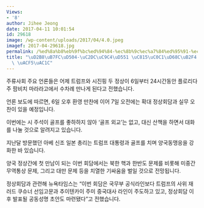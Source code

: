 ```yaml
---
Views:
- '8'
author: Jihee Jeong
date: 2017-04-11 10:01:54
id: 29618
image: /wp-content/uploads/2017/04/4.0.jpeg
imagef: 2017-04-29618.jpg
permalink: /%ed%8a%b8%eb%9f%bc%ed%94%84-%ec%8b%9c%ec%a7%84%ed%95%91-%ec%a0%95%ec%83%81%ed%9a%8c%eb%8b%b4-%ec%9d%bc%ec%a0%95-%ea%b3%b5%ea%b0%9c/
title: "\uD2B8\uB7FC\uD504-\uC2DC\uC9C4\uD551 \uC815\uC0C1\uD68C\uB2F4 \uC77C\uC815\
  \ \uACF5\uAC1C"
---
```


주류사회 주요 언론들은 어제 트럼프와 시진핑 두 정상이 6일부터 24시간동안 플로리다주 팜비치 마라라고에서 수차례 만나게 된다고 전했습니다.

언론 보도에 따르면, 6일 오후 환영 만찬에 이어 7일 오전에는 확대 정상회담과 실무 오찬이 있을 예정입니다.

이번에는 시 주석이 골프를 좋하하지 않아 ‘골프 외교’는 없고, 대신 산책을 하면서 대화를 나눌 것으로 알려지고 있습니다.

지난달 방문했던 아베 신조 일본 총리는 트럼프 대통령과 골프를 치며 양국동맹응을 강화한 바 있습니다.

양국 정상간에 첫 만남이 되는 이번 회담에서는 북한 핵과 한반도 문제를 비롯해 미중간 무역통상 문제, 그리고 대만 문제 등을 치열한 기싸움을 벌일 것으로 전망됩니다.

정상회담과 관련해 뉴욕타임스는 “이번 회담은 국무부 공식라인보다 트럼프의 사위 재러드 쿠슈너 선임고문과 추이텐카이 주미 중국대사 라인이 주도하고 있고, 정상회담 이후 발표될 공동성명 초안도 마련됐다”고 전했습니다.